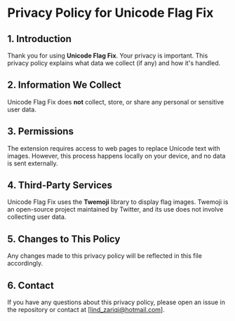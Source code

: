 # Privacy Policy for Unicode Flag Fix

## 1. Introduction

Thank you for using **Unicode Flag Fix**. Your privacy is important. This privacy policy explains what data we collect (if any) and how it's handled.

## 2. Information We Collect

Unicode Flag Fix does **not** collect, store, or share any personal or sensitive user data.  

## 3. Permissions

The extension requires access to web pages to replace Unicode text with images. However, this process happens locally on your device, and no data is sent externally.

## 4. Third-Party Services

Unicode Flag Fix uses the **Twemoji** library to display flag images. Twemoji is an open-source project maintained by Twitter, and its use does not involve collecting user data.  

## 5. Changes to This Policy

Any changes made to this privacy policy will be reflected in this file accordingly.  

## 6. Contact

If you have any questions about this privacy policy, please open an issue in the repository or contact at [lind_zariqi@hotmail.com].  
